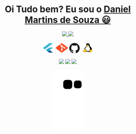 <div>
  
  <h1 align="center">
    Oi Tudo bem? Eu sou o 
    <a href="s:https://br.linkedin.com/in/daniel-martins-de-souza-0ab178211"  target="_blank">Daniel Martins de Souza 😃️</a>
  </h1>
  
</div>

<div align="center">
  <a href="https://github.com/DanielMartinsSouza">
    <img height="150em" src="https://github-readme-stats.vercel.app/api?username=DanielMartinsSouza&count_private=true&include_all_commits=true&show_icons=true&theme=dracula&hide_border=false&show_owner=true"/>
    <img height="150em" src="https://github-readme-stats.vercel.app/api/top-langs/?username=DanielMartinsSouza&theme=dracula&hide_border=false&&layout=compact"/>
  </a>
</div>

<div align="center" valign="top"><br>

  <img align="center" alt="flutter" height="30" width="40" src="https://raw.githubusercontent.com/devicons/devicon/master/icons/flutter/flutter-original.svg">
  <img align="center" alt="git" height="30" width="40" src="https://raw.githubusercontent.com/devicons/devicon/master/icons/git/git-original.svg">
  <img align="center" alt="github" height="35" width="35" src="https://raw.githubusercontent.com/devicons/devicon/master/icons/github/github-original.svg">
  <img align="center" alt="linux" height="30" width="40" src="https://raw.githubusercontent.com/devicons/devicon/master/icons/linux/linux-original.svg">
</div><br>

<div align="center">
  <a href="https://instagram.com/daniel_martins_souza?igshid=ZDdkNTZiNTM=" target="_blank"><img src="https://img.shields.io/badge/-Instagram-%23E4405F?style=for-the-badge&logo=instagram&logoColor=white" target="_blank"></a>
  <a href="https://br.linkedin.com/in/daniel-martins-de-souza-0ab178211" target="_blank"><img src="https://img.shields.io/badge/-LinkedIn-%230077B5?style=for-the-badge&logo=linkedin&logoColor=white" target="_blank"></a> 
  <a href="danielmartsouza@gmail.com"><img src="https://img.shields.io/badge/-Gmail-%23333?style=for-the-badge&logo=gmail&logoColor=white" target="_blank"></a>
</div>

<div align="center">

  ![snake gif](https://github.com/DanielMartinsSouza/DanielMartinsSouza/blob/output/github-contribution-grid-snake.svg)
  
</div>
